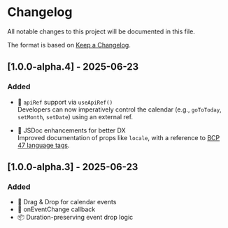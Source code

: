 # Changelog

All notable changes to this project will be documented in this file.

The format is based on [Keep a Changelog](https://keepachangelog.com/en/1.0.0/).

## [1.0.0-alpha.4] - 2025-06-23

### Added

- 📡 `apiRef` support via `useApiRef()`  
  Developers can now imperatively control the calendar (e.g., `goToToday`, `setMonth`, `setDate`) using an external ref.

- 📖 JSDoc enhancements for better DX  
  Improved documentation of props like `locale`, with a reference to [BCP 47 language tags](https://developer.mozilla.org/en-US/docs/Web/JavaScript/Reference/Global_Objects/Intl#locales_argument).

## [1.0.0-alpha.3] - 2025-06-23

### Added
- 🎯 Drag & Drop for calendar events
- 🧩 onEventChange callback
- 📦 Duration-preserving event drop logic